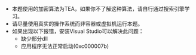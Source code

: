 - 本题使用的加密算法为TEA，如果你不了解这种算法，请自行通过搜索引擎学习。
- 请尽量使用真实的操作系统而非容器或虚拟机运行本题。
- 如果出现以下报错，安装Visual Studio可以解决此问题：
    - 缺少部分dll
    - 应用程序无法正常启动(0xc000007b)